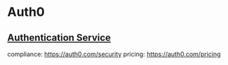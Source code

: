 # Auth0

## [Authentication Service](#auth_service)
compliance: https://auth0.com/security
pricing: https://auth0.com/pricing

